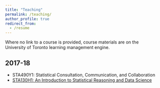 ```yaml
---
title: "Teaching"
permalink: /teaching/
author_profile: true
redirect_from:
  - /resume
---
```


Where no link to a course is provided, course materials are on the University of Toronto learning management engine.

## 2017-18

* STA490Y1: Statistical Consultation, Communication, and Collaboration
* [STA130H1: An Introduction to Statistical Reasoning and Data Science](http://www.sta130.utstat.utoronto.ca)

